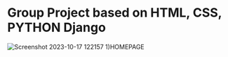 # Group Project based on HTML, CSS, PYTHON Django

![Screenshot 2023-10-17 122157](https://github.com/Prathmesh-Gorle/Project-Women-s-Safety/assets/86977369/b3584242-f63a-44e0-9df2-f77697e8ca9f)
1)HOMEPAGE


